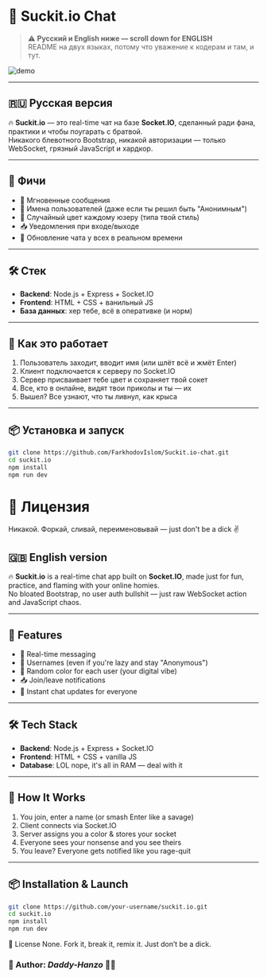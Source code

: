 # 💬 Suckit.io Chat

> ⚠️ **Русский и English ниже — scroll down for ENGLISH**  
> README на двух языках, потому что уважение к кодерам и там, и тут.

![demo](https://media.giphy.com/media/v1.Y2lkPTc5MGI3NjExOHVyd3RuZnYwZHFpcDd4aXRhMHlhNWxsa2FrY2NrbTNjNWU2MzdncyZlcD12MV9naWZzX3NlYXJjaCZjdD1n/l4KhQo2MESJkc6QbS/giphy.gif)

---

## 🇷🇺 Русская версия

🔥 **Suckit.io** — это real-time чат на базе **Socket.IO**, сделанный ради фана, практики и чтобы поугарать с братвой.  
Никакого блевотного Bootstrap, никакой авторизации — только WebSocket, грязный JavaScript и хардкор.

---

## 🚀 Фичи

- 💬 Мгновенные сообщения
- 👤 Имена пользователей (даже если ты решил быть "Анонимным")
- 🎨 Случайный цвет каждому юзеру (типа твой стиль)
- 📥 Уведомления при входе/выходе
- 🔄 Обновление чата у всех в реальном времени

---

## 🛠️ Стек

- **Backend**: Node.js + Express + Socket.IO  
- **Frontend**: HTML + CSS + ванильный JS  
- **База данных**: хер тебе, всё в оперативке (и норм)

---

## 🧠 Как это работает

1. Пользователь заходит, вводит имя (или шлёт всё и жмёт Enter)
2. Клиент подключается к серверу по Socket.IO
3. Сервер присваивает тебе цвет и сохраняет твой сокет
4. Все, кто в онлайне, видят твои приколы и ты — их
5. Вышел? Все узнают, что ты ливнул, как крыса

---

## 📦 Установка и запуск

```bash
git clone https://github.com/FarkhodovIslom/Suckit.io-chat.git
cd suckit.io
npm install
npm run dev
```

# 🖕 Лицензия
Никакой. Форкай, сливай, переименовывай — just don't be a dick ✌️



## 🇬🇧 English version

🔥 **Suckit.io** is a real-time chat app built on **Socket.IO**, made just for fun, practice, and flaming with your online homies.  
No bloated Bootstrap, no user auth bullshit — just raw WebSocket action and JavaScript chaos.


---

## 🚀 Features

- 💬 Real-time messaging
- 👤 Usernames (even if you're lazy and stay "Anonymous")
- 🎨 Random color for each user (your digital vibe)
- 📥 Join/leave notifications
- 🔄 Instant chat updates for everyone

---

## 🛠️ Tech Stack

- **Backend**: Node.js + Express + Socket.IO  
- **Frontend**: HTML + CSS + vanilla JS  
- **Database**: LOL nope, it's all in RAM — deal with it

---

## 🧠 How It Works

1. You join, enter a name (or smash Enter like a savage)
2. Client connects via Socket.IO
3. Server assigns you a color & stores your socket
4. Everyone sees your nonsense and you see theirs
5. You leave? Everyone gets notified like you rage-quit

---

## 📦 Installation & Launch

```bash
git clone https://github.com/your-username/suckit.io.git
cd suckit.io
npm install
npm run dev
```
🖕 License
None. Fork it, break it, remix it. Just don’t be a dick.

### 🍺 Author:  *Daddy-Hanzo* 😮‍💨